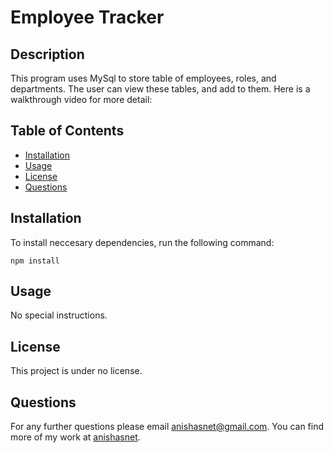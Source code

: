 
# Employee Tracker

## Description
This program uses MySql to store table of employees, roles, and departments. The user can view these tables, and add to them. Here is a walkthrough video for more detail:

## Table of Contents
* [Installation](#installation)
* [Usage](#usage)
* [License](#license)
* [Questions](#questions)

## Installation

To install neccesary dependencies, run the following command:

```
npm install
```

## Usage

No special instructions.

## License

This project is under no license.

## Questions

For any further questions please email anishasnet@gmail.com. You can find more of my work at [anishasnet](https://github.com/anishasnet).
    